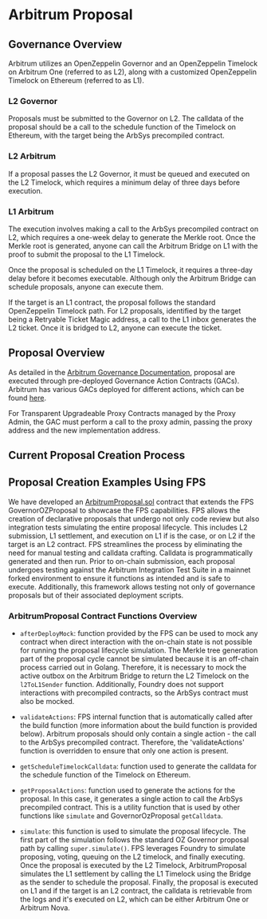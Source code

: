 # Arbitrum Proposal

## Governance Overview

Arbitrum utilizes an OpenZeppelin Governor and an OpenZeppelin Timelock on
Arbitrum One (referred to as L2), along with a customized OpenZeppelin Timelock
on Ethereum (referred to as L1).

### L2 Governor

Proposals must be submitted to the Governor on L2. The calldata of the proposal should be a call to the schedule function of the Timelock on Ethereum, with the target being the ArbSys precompiled contract.

### L2 Arbitrum

If a proposal passes the L2 Governor, it must be queued and executed on the L2 Timelock, which requires a minimum delay of three days before execution.

### L1 Arbitrum

The execution involves making a call to the ArbSys precompiled contract on L2,
which requires a one-week delay to generate the Merkle root. Once the Merkle
root is generated, anyone can call the Arbitrum Bridge on L1 with the proof to
submit the proposal to the L1 Timelock.

Once the proposal is scheduled on the L1 Timelock, it requires a three-day delay before it becomes executable. Although only the Arbitrum Bridge can schedule proposals, anyone can execute them.

If the target is an L1 contract, the proposal follows the standard OpenZeppelin Timelock path. For L2 proposals, identified by the target being a Retryable Ticket Magic address, a call to the L1 inbox generates the L2 ticket. Once it is bridged to L2, anyone can execute the ticket.

## Proposal Overview

As detailed in the [Arbitrum Governance Documentation](https://github.com/ArbitrumFoundation/governance/blob/main/docs), proposal are executed through pre-deployed Governance Action Contracts (GACs). Arbitrum has various GACs deployed for different actions, which can be found [here](https://github.com/ArbitrumFoundation/governance/tree/main/src/gov-action-contracts).

For Transparent Upgradeable Proxy Contracts managed by the Proxy Admin, the GAC must perform a call to the proxy admin, passing the proxy address and the new implementation address.

## Current Proposal Creation Process

## Proposal Creation Examples Using FPS

We have developed an [ArbitrumProposal.sol](./ArbitrumProposal.sol) contract
that extends the FPS GovernorOZProposal to showcase the FPS capabilities. FPS
allows the creation of declarative proposals that undergo not only code review
but also integration tests simulating the entire proposal lifecycle. This
includes L2 submission, L1 settlement, and execution on L1 if is the case, or on L2 if the target is an L2 contract. FPS streamlines the process by eliminating the need for manual testing and calldata crafting. Calldata is programmatically generated and then run. Prior to on-chain submission, each proposal undergoes testing against the Arbitrum Integration Test Suite in a mainnet forked environment to ensure it functions as intended and is safe to execute. Additionally, this framework allows testing not only of governance proposals but of their associated deployment scripts.

### ArbitrumProposal Contract Functions Overview

-   `afterDeployMock`: function provided by the FPS can be
    used to mock any contract when direct interaction with the on-chain state is
    not possible for running the proposal lifecycle simulation. The Merkle tree
    generation part of the proposal cycle cannot be simulated because it is an
    off-chain process carried out in Golang. Therefore, it is necessary to mock
    the active outbox on the Arbitrum Bridge to return the L2 Timelock on the
    `l2ToL1Sender` function. Additionally, Foundry does not support interactions
    with precompiled contracts, so the ArbSys contract must also be mocked.

-   `validateActions`: FPS internal function that is automatically called after
    the build function (more information about the build function is provided
    below). Arbitrum proposals should only contain a single action - the call to
    the ArbSys precompiled contract. Therefore, the 'validateActions' function is
    overridden to ensure that only one action is present.
-   `getScheduleTimelockCalldata`: function used to generate the calldata
    for the schedule function of the Timelock on Ethereum.

-   `getProposalActions`: function used to generate the actions for the
    proposal. In this case, it generates a single action to call the ArbSys
    precompiled contract. This is a utility function that is used by other
    functions like `simulate` and GovernorOzProposal `getCalldata`.
-   `simulate`: this function is used to simulate the proposal lifecycle. The
    first part of the simulation follows the standard OZ Governor proposal path by
    calling `super.simulate()`. FPS leverages Foundry to simulate proposing,
    voting, queuing on the L2 timelock, and finally executing. Once the proposal
    is executed by the L2 Timelock, ArbitrumProposal simulates the L1 settlement
    by calling the L1 Timelock using the Bridge as the sender to schedule the
    proposal. Finally, the proposal is executed on L1 and if the target is an L2 contract, the calldata is retrievable from the logs and it's executed on L2, which can be either Arbitrum One or Arbitrum Nova.
